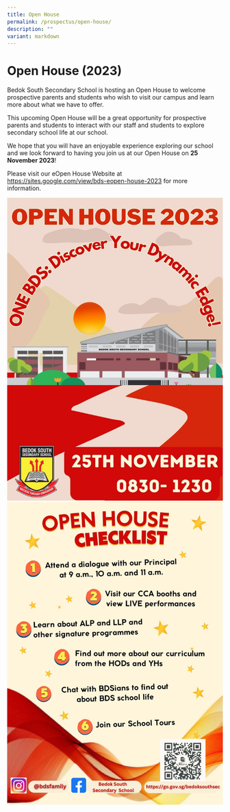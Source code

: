 ```yaml
---
title: Open House
permalink: /prospectus/open-house/
description: ""
variant: markdown
---
```

Open House (2023)
==========

Bedok South Secondary School is hosting an Open House to welcome prospective parents and students who wish to visit our campus and learn more about what we have to offer.  

This upcoming Open House will be a great opportunity for prospective parents and students to interact with our staff and students to explore secondary school life at our school.&nbsp;  

We hope that you will have an enjoyable experience exploring our school and we look forward to having you join us at our Open House on <b>25 November 2023</b>!

Please visit our eOpen House Website at https://sites.google.com/view/bds-eopen-house-2023 for more information.

![](/images/Open%20House/open%20house%20page%201.jpg)
![](/images/Open%20House/open%20house%20page%202.jpg)
